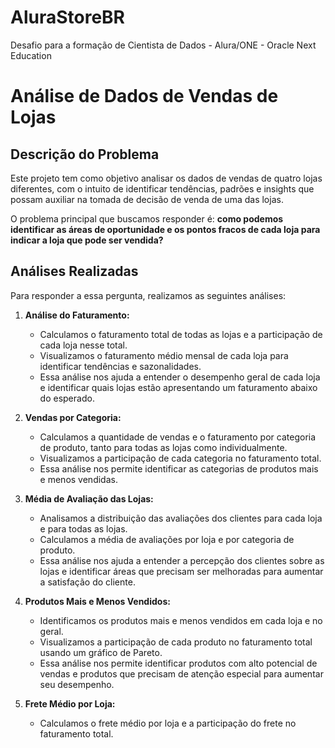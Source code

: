 # AluraStoreBR
Desafio para a formação de Cientista de Dados - Alura/ONE - Oracle Next Education

# Análise de Dados de Vendas de Lojas

## Descrição do Problema

Este projeto tem como objetivo analisar os dados de vendas de quatro lojas diferentes, com o intuito de identificar tendências, padrões e insights que possam auxiliar na tomada de decisão de venda de uma das lojas.

O problema principal que buscamos responder é: **como podemos identificar as áreas de oportunidade e os pontos fracos de cada loja para indicar a loja que pode ser vendida?**

## Análises Realizadas

Para responder a essa pergunta, realizamos as seguintes análises:

1. **Análise do Faturamento:**
    * Calculamos o faturamento total de todas as lojas e a participação de cada loja nesse total.
    * Visualizamos o faturamento médio mensal de cada loja para identificar tendências e sazonalidades.
    * Essa análise nos ajuda a entender o desempenho geral de cada loja e identificar quais lojas estão apresentando um faturamento abaixo do esperado.

2. **Vendas por Categoria:**
    * Calculamos a quantidade de vendas e o faturamento por categoria de produto, tanto para todas as lojas como individualmente.
    * Visualizamos a participação de cada categoria no faturamento total.
    * Essa análise nos permite identificar as categorias de produtos mais e menos vendidas.

3. **Média de Avaliação das Lojas:**
    * Analisamos a distribuição das avaliações dos clientes para cada loja e para todas as lojas.
    * Calculamos a média de avaliações por loja e por categoria de produto.
    * Essa análise nos ajuda a entender a percepção dos clientes sobre as lojas e identificar áreas que precisam ser melhoradas para aumentar a satisfação do cliente.

4. **Produtos Mais e Menos Vendidos:**
    * Identificamos os produtos mais e menos vendidos em cada loja e no geral.
    * Visualizamos a participação de cada produto no faturamento total usando um gráfico de Pareto.
    * Essa análise nos permite identificar produtos com alto potencial de vendas e produtos que precisam de atenção especial para aumentar seu desempenho.

5. **Frete Médio por Loja:**
    * Calculamos o frete médio por loja e a participação do frete no faturamento total.
 
